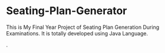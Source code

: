 # Seating-Plan-Generator

This is My Final Year Project of Seating Plan Generation During Examinations. It is totally developed using Java Language.































































































































.






































